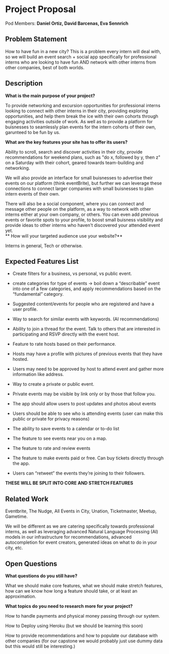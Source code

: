 # Project Proposal

Pod Members: **Daniel Ortiz, David Barcenas, Eva Sennrich**

## Problem Statement

How to have fun in a new city? This is a problem every intern will deal with, so we will build an event search + social app specifically for professional interns who are looking to have fun AND network with other interns from other companies, best of both worlds. 

## Description
**What is the main purpose of your project?**

To provide networking and excursion opportunities for professional interns looking to connect with other interns in their city, providing exploring opportunities, and help them break the ice with their own cohorts through engaging activities outside of work. As well as to provide a platform for buisnesses to seamlessly plan events for the intern cohorts of their own, garunteed to be fun by us. 

**What are the key features your site has to offer its users?**

Ability to scroll, search and discover activities in their city, provide recommendations for weekend plans, such as "do x, followed by y, then z" on a Saturday with their cohort, geared towards team-building and networking. 

We will also provide an interface for small buisnesses to advertise their events on our platform (think eventBrite), but further we can leverage these connections to connect larger companies with small buisnesses to plan intern events of their own. 

There will also be a social component, where you can connect and message other people on the platform, as a way to network with other interns either at your own company, or others. You can even add previous events or favorite spots to your profile, to boost small buisness visibility and provide ideas to other interns who haven't discovered your attended event yet.  
**
How will your targeted audience use your website?**

Interns in general, Tech or otherwise. 

## Expected Features List

- Create filters for a business, vs personal, vs public event.

- create categories for type of events → boil down a “describable” event into one of a few categories, and apply recommendations based on the “fundamental” category.

- Suggested content/events for people who are registered and have a user profile.

- Way to search for similar events with keywords. (AI recommendations)

- Ability to join a thread for the event. Talk to others that are interested in participating and RSVP directly with the event host.

- Feature to rate hosts based on their performance.

- Hosts may have a profile with pictures of previous events that they have hosted.

- Users may need to be approved by host to attend event and gather more information like address.

- Way to create a private or public event.

- Private events may be visible by link only or by those that follow you.

- The app should allow users to post updates and photos about events

- Users should be able to see who is attending events (user can make this public or private for privacy reasons)

- The ability to save events to a calendar or to-do list

- The feature to see events near you on a map.

- The feature to rate and review events

- The feature to make events paid or free. Can buy tickets directly through the app.

- Users can “retweet” the events they’re joining to their followers.

**THESE WILL BE SPLIT INTO CORE AND STRETCH FEATURES**

## Related Work

Eventbrite, The Nudge, All Events in City, Unation, Ticketmaster, Meetup, Gametime.

We will be different as we are catering specifically towards professional interns, as well as leveraging advanced Natural Language Processing (AI) models in our infrastructure for recommendations, advanced autocompletion for event creators, generated ideas on what to do in your city, etc. 

## Open Questions

**What questions do you still have?**

What we should make core features, what we should make stretch features, how can we know how long a feature should take, or at least an approximation.

**What topics do you need to research more for your project?**

How to handle payments and physical money passing through our system.

How to Deploy using Heroku (but we should be learning this soon)

How to provide recommendations and how to populate our database with other companies (for our capstone we would probably just use dummy data but this would still be interesting.)

